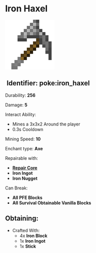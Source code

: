 # Iron Haxel

![](https://github.com/ItsMePok/PFE/blob/wikiAssets/wikiMain/iron_haxel.png?raw=true)

## <img src="https://minecraft.wiki/images/Name_Tag_JE2_BE2.png?cbdc1" alt="" data-size="line"> Identifier: **poke:iron\_haxel**

Durability: **256**

Damage: **5**

Interact Ability:

* Mines a 3x3x2 Around the player
* 0.3s Cooldown

Mining Speed: **10**

Enchant type: **Axe**

Repairable with:

* [**Repair Core**](https://pfewiki.gitbook.io/home/items/cores/repair-core)
* **Iron Ingot**
* **Iron Nugget**

Can Break:

* **All PFE Blocks**
* **All Survival Obtainable Vanilla Blocks**

## Obtaining:

* Crafted With:
  * 4x **Iron Block**
  * 1x **Iron Ingot**
  * 1x **Stick**
